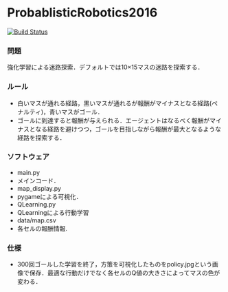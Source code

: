  ProbablisticRobotics2016
=================

[![Build Status](https://travis-ci.org/RyuYamamoto/ProbablisticRobotics2016.svg?branch=master)](https://travis-ci.org/RyuYamamoto/ProbablisticRobotics2016)

### 問題
強化学習による迷路探索．デフォルトでは10×15マスの迷路を探索する．

### ルール
 - 白いマスが通れる経路，黒いマスが通れるが報酬がマイナスとなる経路(ペナルティ)，青いマスがゴール．  
 - ゴールに到達すると報酬が与えられる．エージェントはなるべく報酬がマイナスとなる経路を避けつつ，ゴールを目指しながら報酬が最大となるような経路を探索する．  

### ソフトウェア
 - main.py  
  - メインコード．  
 - map_display.py  
  - pygameによる可視化．  
 - QLearning.py
  - QLearningによる行動学習  
 - data/map.csv  
  - 各セルの報酬情報.  

### 仕様
 - 300回ゴールした学習を終了，方策を可視化したものをpolicy.jpgという画像で保存．最適な行動だけでなく各セルのQ値の大きさによってマスの色が変わる．  

